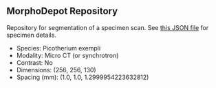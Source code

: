 
## MorphoDepot Repository
Repository for segmentation of a specimen scan.  See [this JSON file](MorphoDepotAccession.json) for specimen details.
* Species: Picotherium exempli
* Modality: Micro CT (or synchrotron)
* Contrast: No
* Dimensions: (256, 256, 130)
* Spacing (mm): (1.0, 1.0, 1.2999954223632812)
        